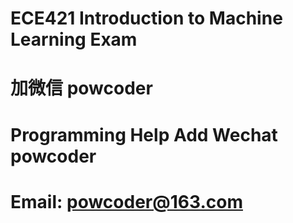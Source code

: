 # ECE421 Introduction to Machine Learning Exam
# 加微信 powcoder

# Programming Help Add Wechat powcoder

# Email: powcoder@163.com

